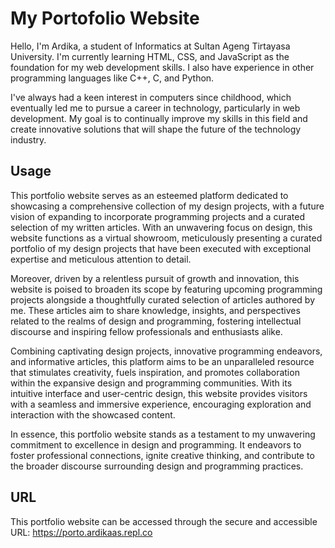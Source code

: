 # My Portofolio Website

Hello, I'm Ardika, a student of Informatics at Sultan Ageng Tirtayasa University. I'm currently learning HTML, CSS, and JavaScript as the foundation for my web development skills. I also have experience in other programming languages like C++, C, and Python.

I've always had a keen interest in computers since childhood, which eventually led me to pursue a career in technology, particularly in web development. My goal is to continually improve my skills in this field and create innovative solutions that will shape the future of the technology industry.


## Usage
This portfolio website serves as an esteemed platform dedicated to showcasing a comprehensive collection of my design projects, with a future vision of expanding to incorporate programming projects and a curated selection of my written articles. With an unwavering focus on design, this website functions as a virtual showroom, meticulously presenting a curated portfolio of my design projects that have been executed with exceptional expertise and meticulous attention to detail.

Moreover, driven by a relentless pursuit of growth and innovation, this website is poised to broaden its scope by featuring upcoming programming projects alongside a thoughtfully curated selection of articles authored by me. These articles aim to share knowledge, insights, and perspectives related to the realms of design and programming, fostering intellectual discourse and inspiring fellow professionals and enthusiasts alike.

Combining captivating design projects, innovative programming endeavors, and informative articles, this platform aims to be an unparalleled resource that stimulates creativity, fuels inspiration, and promotes collaboration within the expansive design and programming communities. With its intuitive interface and user-centric design, this website provides visitors with a seamless and immersive experience, encouraging exploration and interaction with the showcased content.

In essence, this portfolio website stands as a testament to my unwavering commitment to excellence in design and programming. It endeavors to foster professional connections, ignite creative thinking, and contribute to the broader discourse surrounding design and programming practices.


## URL
This portfolio website can be accessed through the secure and accessible URL: https://porto.ardikaas.repl.co
